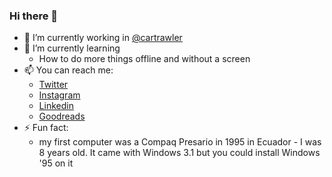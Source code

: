 ### Hi there 👋

- 🔭 I’m currently working in [@cartrawler](https://github.com/cartrawler)
- 🌱 I’m currently learning
  - How to do more things offline and without a screen
- 📫 You can reach me:
  - [Twitter](https://twitter.com/gianpaj)
  - [Instagram](https://www.instagram.com/gianpaj)
  - [Linkedin](https://www.linkedin.com/in/gianpaj)
  - [Goodreads](https://www.goodreads.com/user/show/10470860-gianfranco)
- ⚡ Fun fact:
  - my first computer was a Compaq Presario in 1995 in Ecuador - I was 8 years old. It came with Windows 3.1 but you could install Windows '95 on it
